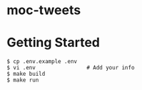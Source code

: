 # moc-tweets

# Getting Started

```console
$ cp .env.example .env
$ vi .env                # Add your info
$ make build
$ make run
```
